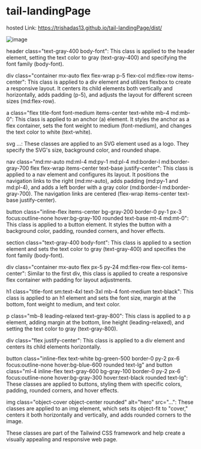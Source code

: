 # tail-landingPage

hosted Link: https://trishadas13.github.io/tail-landingPage/dist/

![image](https://github.com/trishaDas13/tail-landingPage/assets/126088849/829e34b4-e688-484c-a09b-2b63c4313efb)


header class="text-gray-400 body-font": This class is applied to the header element, setting the text color to gray (text-gray-400) and specifying the font family (body-font).

div class="container mx-auto flex flex-wrap p-5 flex-col md:flex-row items-center": This class is applied to a div element and utilizes flexbox to create a responsive layout. It centers its child elements both vertically and horizontally, adds padding (p-5), and adjusts the layout for different screen sizes (md:flex-row).

a class="flex title-font font-medium items-center text-white mb-4 md:mb-0": This class is applied to an anchor (a) element. It styles the anchor as a flex container, sets the font weight to medium (font-medium), and changes the text color to white (text-white).

svg ...: These classes are applied to an SVG element used as a logo. They specify the SVG's size, background color, and rounded shape.

nav class="md:mr-auto md:ml-4 md:py-1 md:pl-4 md:border-l md:border-gray-700 flex flex-wrap items-center text-base justify-center": This class is applied to a nav element and configures its layout. It positions the navigation links to the right (md:mr-auto), adds padding (md:py-1 and md:pl-4), and adds a left border with a gray color (md:border-l md:border-gray-700). The navigation links are centered (flex-wrap items-center text-base justify-center).

button class="inline-flex items-center bg-gray-200 border-0 py-1 px-3 focus:outline-none hover:bg-gray-100 rounded text-base mt-4 md:mt-0": This class is applied to a button element. It styles the button with a background color, padding, rounded corners, and hover effects.

section class="text-gray-400 body-font": This class is applied to a section element and sets the text color to gray (text-gray-400) and specifies the font family (body-font).

div class="container mx-auto flex px-5 py-24 md:flex-row flex-col items-center": Similar to the first div, this class is applied to create a responsive flex container with padding for layout adjustments.

h1 class="title-font sm:text-4xl text-3xl mb-4 font-medium text-black": This class is applied to an h1 element and sets the font size, margin at the bottom, font weight to medium, and text color.

p class="mb-8 leading-relaxed text-gray-800": This class is applied to a p element, adding margin at the bottom, line height (leading-relaxed), and setting the text color to gray (text-gray-800).

div class="flex justify-center": This class is applied to a div element and centers its child elements horizontally.

button class="inline-flex text-white bg-green-500 border-0 py-2 px-6 focus:outline-none hover:bg-blue-600 rounded text-lg" and button class="ml-4 inline-flex text-gray-600 bg-gray-100 border-0 py-2 px-6 focus:outline-none hover:bg-gray-300 hover:text-black rounded text-lg": These classes are applied to buttons, styling them with specific colors, padding, rounded corners, and hover effects.

img class="object-cover object-center rounded" alt="hero" src="...": These classes are applied to an img element, which sets its object-fit to "cover," centers it both horizontally and vertically, and adds rounded corners to the image.

These classes are part of the Tailwind CSS framework and help create a visually appealing and responsive web page.
